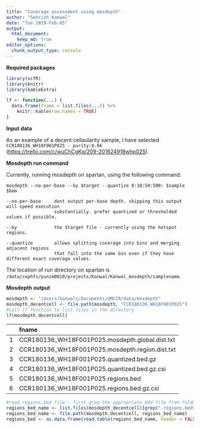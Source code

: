 ```yaml
---
title: "Coverage assessment using mosdepth"
author: "Sehrish Kanwal"
date: "Tue 2019-Feb-05"
output:
  html_document:
    keep_md: true
editor_options:
  chunk_output_type: console
---
```




**Required packages**


```r
library(vcfR)
library(knitr)
library(kableExtra)
```


```r
lf <- function(...) {
  data.frame(fname = list.files(...)) %>% 
    knitr::kable(row.names = TRUE)
}
```

**Input data**

As an example of a decent cellaularity sample, I have selected `CCR180136_WH18F001P025 - purity:0.66` (https://trello.com/c/wuChCgKg/209-201624918whp025).

**Mosdepth run command**

Currently, running mosdepth on spartan, using the following command:

```
mosdepth --no-per-base --by $target --quantize 0:10:50:500: $sample $bam

--no-per-base     dont output per-base depth. skipping this output will speed execution
                  substantially. prefer quantized or thresholded values if possible. 
                  
--by              the $target file - currently using the hotspot regions.

--quantize        allows splitting coverage into bins and merging adjacent regions 
                  that fall into the same bin even if they have different exact coverage values.
```

The location of run directory on spartan is `/data/cephfs/punim0010/projects/Kanwal/Kanwal_mosdepth/samplename`.

**Mosdepth output**


```r
mosdepth <- "/Users/kanwals/Documents/UMCCR/data/mosdepth"
mosdepth_decentcell <- file.path(mosdepth, "CCR180136_WH18F001P025")
#call lf function to list files in the directory
lf(mosdepth_decentcell)
```

<table>
 <thead>
  <tr>
   <th style="text-align:left;">   </th>
   <th style="text-align:left;"> fname </th>
  </tr>
 </thead>
<tbody>
  <tr>
   <td style="text-align:left;"> 1 </td>
   <td style="text-align:left;"> CCR180136_WH18F001P025.mosdepth.global.dist.txt </td>
  </tr>
  <tr>
   <td style="text-align:left;"> 2 </td>
   <td style="text-align:left;"> CCR180136_WH18F001P025.mosdepth.region.dist.txt </td>
  </tr>
  <tr>
   <td style="text-align:left;"> 3 </td>
   <td style="text-align:left;"> CCR180136_WH18F001P025.quantized.bed.gz </td>
  </tr>
  <tr>
   <td style="text-align:left;"> 4 </td>
   <td style="text-align:left;"> CCR180136_WH18F001P025.quantized.bed.gz.csi </td>
  </tr>
  <tr>
   <td style="text-align:left;"> 5 </td>
   <td style="text-align:left;"> CCR180136_WH18F001P025.regions.bed </td>
  </tr>
  <tr>
   <td style="text-align:left;"> 6 </td>
   <td style="text-align:left;"> CCR180136_WH18F001P025.regions.bed.gz.csi </td>
  </tr>
</tbody>
</table>

```r
#read regions.bed file - first grep the appropriate bed file from folder and then create a path for that name
regions_bed_name <- list.files(mosdepth_decentcell)[grep(".regions.bed$",list.files(mosdepth_decentcell))]
regions_bed_name <- file.path(mosdepth_decentcell, regions_bed_name)
regions_bed <- as.data.frame(read.table(regions_bed_name, header = FALSE, sep = "\t", stringsAsFactors = FALSE))
```



